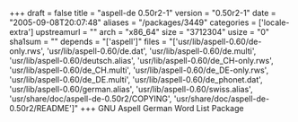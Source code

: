 +++
draft = false
title = "aspell-de 0.50r2-1"
version = "0.50r2-1"
date = "2005-09-08T20:07:48"
aliases = "/packages/3449"
categories = ['locale-extra']
upstreamurl = ""
arch = "x86_64"
size = "3712304"
usize = "0"
sha1sum = ""
depends = "['aspell']"
files = "['usr/lib/aspell-0.60/de-only.rws', 'usr/lib/aspell-0.60/de.dat', 'usr/lib/aspell-0.60/de.multi', 'usr/lib/aspell-0.60/deutsch.alias', 'usr/lib/aspell-0.60/de_CH-only.rws', 'usr/lib/aspell-0.60/de_CH.multi', 'usr/lib/aspell-0.60/de_DE-only.rws', 'usr/lib/aspell-0.60/de_DE.multi', 'usr/lib/aspell-0.60/de_phonet.dat', 'usr/lib/aspell-0.60/german.alias', 'usr/lib/aspell-0.60/swiss.alias', 'usr/share/doc/aspell-de-0.50r2/COPYING', 'usr/share/doc/aspell-de-0.50r2/README']"
+++
GNU Aspell German Word List Package